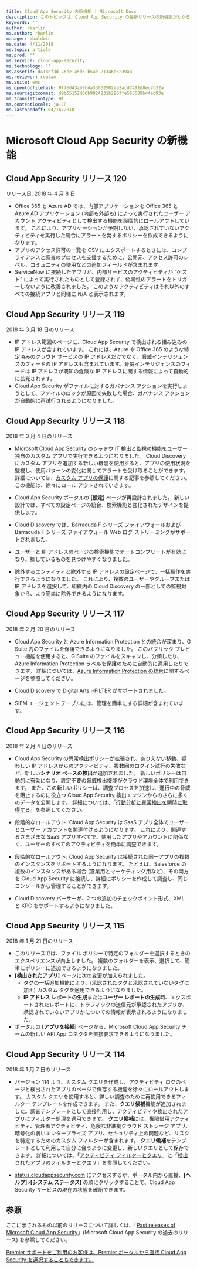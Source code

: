 ```yaml
---
title: Cloud App Security の新機能 | Microsoft Docs
description: このトピックは、Cloud App Security の最新リリースの新機能がわかるように頻繁に更新されます。
keywords: ''
author: rkarlin
ms.author: rkarlin
manager: mbaldwin
ms.date: 4/11/2018
ms.topic: article
ms.prod: ''
ms.service: cloud-app-security
ms.technology: ''
ms.assetid: d418ef3d-76ee-45d5-b5ae-21346e5239a3
ms.reviewer: reutam
ms.suite: ems
ms.openlocfilehash: 9f76d43ab9bda33632502ea2acd7491d8ec7b32a
ms.sourcegitcommit: d9b65152d06b9924231b296ffe565689b44ab93e
ms.translationtype: HT
ms.contentlocale: ja-JP
ms.lasthandoff: 04/16/2018
---
```

# <a name="whats-new-with-microsoft-cloud-app-security"></a>Microsoft Cloud App Security の新機能

## <a name="cloud-app-security-release-120"></a>Cloud App Security リリース 120
リリース日: 2018 年 4 月 8 日

-   Office 365 と Azure AD では、内部アプリケーションを Office 365 と Azure AD アプリケーション (内部も外部も) によって実行されたユーザー アカウント アクティビティとして検出する機能を段階的にロールアウトしています。 これにより、アプリケーションが予期しない、承認されていないアクティビティを実行した場合にアラートを発するポリシーを作成できるようになります。 
-   アプリのアクセス許可の一覧を CSV にエクスポートするときには、コンプライアンスと調査のプロセスを支援するために、公開元、アクセス許可のレベル、コミュニティの使用などの追加フィールドが含まれます。
-   ServiceNow に接続したアプリが、内部サービスのアクティビティが “ゲスト” によって実行されたものとして登録されず、偽陽性のアラートをトリガーしないように改善されました。 このようなアクティビティはそれ以外のすべての接続アプリと同様に N/A と表示されます。


## <a name="cloud-app-security-release-119"></a>Cloud App Security リリース 119
2018 年 3 月 18 日のリリース

-   IP アドレス範囲のページに、Cloud App Security で検出される組み込みの IP アドレスが含まれています。 これには、Azure や Office 365 のような特定済みのクラウド サービスの IP アドレスだけでなく、脅威インテリジェンスのフィードの IP アドレスも含まれています。脅威インテリジェンスのフィードは IP アドレスが既知の危険な IP アドレスに関する情報によって自動的に拡充されます。 
-   Cloud App Security がファイルに対するガバナンス アクションを実行しようとして、ファイルのロックが原因で失敗した場合、ガバナンス アクションが自動的に再試行されるようになりました。 

## <a name="cloud-app-security-release-118"></a>Cloud App Security リリース 118
2018 年 3 月 4 日のリリース

- Microsoft Cloud App Security のシャドウ IT 検出と監視の機能をユーザー独自のカスタム アプリで実行できるようになりました。 Cloud Discovery にカスタム アプリを追加する新しい機能を使用すると、アプリの使用状況を監視し、使用パターンの変化に関してアラートを受け取ることができます。 詳細については、[カスタム アプリの保護](cloud-discovery-custom-apps.md)に関する記事を参照してください。 この機能は、徐々にロール アウトされていきます。

- Cloud App Security ポータルの **[設定]** ページが再設計されました。 新しい設計では、すべての設定ページの統合、検索機能と強化されたデザインを提供します。 

- Cloud Discovery では、Barracuda F シリーズ ファイアウォールおよび Barracuda F シリーズ ファイアウォール Web ログ ストリーミングがサポートされました。

- ユーザーと IP アドレスのページの検索機能でオートコンプリートが有効になり、探しているものを見つけやすくなりました。

- 除外するエンティティと除外する IP アドレスの設定ページで、一括操作を実行できるようになりました。 これにより、複数のユーザーやグループまたは IP アドレスを選択して、組織内の Cloud Discovery の一部としての監視対象から、より簡単に除外できるようになります。 

## <a name="cloud-app-security-release-117"></a>Cloud App Security リリース 117
2018 年 2 月 20 日のリリース

-   Cloud App Security と Azure Information Protection との統合が深まり、G Suite 内のファイルを保護できるようになりました。 このパブリック プレビュー機能を使用すると、G Suite のファイルをスキャンし、分類したり、Azure Information Protection ラベルを保護のために自動的に適用したりできます。 詳細については、[Azure Information Protection の統合](azip-integration.md)に関するページを参照してください。

-   Cloud Discovery で [Digital Arts i-FILTER](http://www.daj.jp/en/products/if/) がサポートされました。

-   SIEM エージェント テーブルには、管理を簡単にする詳細が含まれています。

## <a name="cloud-app-security-release-116"></a>Cloud App Security リリース 116
2018 年 2 月 4 日のリリース
- Cloud App Security の異常検出ポリシーが拡張され、ありえない移動、疑わしい IP アドレスからのアクティビティ、複数回のログイン試行の失敗など、新しい**シナリオ ベースの検出**が追加されました。 新しいポリシーは自動的に有効になり、設定不要の脅威検出機能がクラウド環境全体で利用できます。 また、この新しいポリシーは、調査プロセスを加速し、進行中の脅威を阻止するのに役立つ Cloud App Security 検出エンジンからのさらに多くのデータを公開します。 詳細については、「[行動分析と異常検出を瞬時に取得する](https://docs.microsoft.com/en-us/cloud-app-security/anomaly-detection-policy)」を参照してください。

- 段階的なロールアウト: Cloud App Security は SaaS アプリ全体でユーザーとユーザー アカウントを関連付けるようになります。 これにより、関連するさまざまな SaaS アプリすべてで、使用したアプリやアカウントに関係なく、ユーザーのすべてのアクティビティを簡単に調査できます。  

-   段階的なロールアウト: Cloud App Security は接続された同一アプリの複数のインスタンスをサポートするようになります。 たとえば、Salesforce の複数のインスタンスがある場合 (営業用とマーケティング用など)、その両方を Cloud App Security に接続し、詳細にポリシーを作成して調査し、同じコンソールから管理することができます。 

- Cloud Discovery パーサーが、2 つの追加のチェックポイント形式、XML と KPC をサポートするようになりました。



## <a name="cloud-app-security-release-115"></a>Cloud App Security リリース 115
2018 年 1 月 21 日のリリース

- このリリースでは、ファイル ポリシーで特定のフォルダーを選択するときのエクスペリエンスが向上しました。 複数のフォルダーを表示、選択して、簡単にポリシーに追加できるようになりました。 
- **[検出されたアプリ]** ページに次の変更が加えられました。 
  - タグの一括追加機能により、(承認されたタグと承認されていないタグに加え) カスタム タグを適用できるようになりました。 
  - **IP アドレス レポートの生成**または**ユーザー レポートの生成**時、エクスポートされたレポートに、トラフィックの送信元が承認されたアプリか、承認されていないアプリかについての情報が表示されるようになりました。 
- ポータルの **[アプリを接続]** ページから、Microsoft Cloud App Security チームの新しい API App コネクタを直接要求できるようになりました。 


## <a name="cloud-app-security-release-114"></a>Cloud App Security リリース 114
2018 年 1 月 7 日のリリース

- バージョン 114 より、カスタム クエリを作成し、アクティビティ ログのページと検出されたアプリのページで保存する機能を徐々にロールアウトします。 カスタム クエリを使用すると、詳しい調査のために再使用できるフィルター テンプレートを作成できます。 また、**クエリ候補**機能が追加されました。調査テンプレートとして直接利用し、アクティビティや検出されたアプリにフィルター処理を適用できます。 **クエリ候補**には、権限借用アクティビティ、管理者アクティビティ、危険な非準拠クラウド ストレージ アプリ、暗号化の弱いエンタープライズ アプリ、セキュリティ上の問題など、リスクを特定するためのカスタム フィルターが含まれます。 **クエリ候補**をテンプレートとして利用して自分に合うように変更し、新しいクエリとして保存できます。 詳細については、「[アクティビティ フィルターとクエリ](activity-filters-queries.md)」と「[検出されたアプリのフィルターとクエリ](discovered-app-queries.md)」を参照してください。
 
- [status.cloudappsecurity.com](https://status.cloudappsecurity.com) にアクセスするか、ポータル内から直接、**[ヘルプ]**>**[システム ステータス]** の順にクリックすることで、Cloud App Security サービスの現在の状態を確認できます。 
 


## <a name="see-also"></a>参照  

ここに示されるもの以前のリリースについて詳しくは、「[Past releases of Microsoft Cloud App Security](release-note-archive.md)」(Microsoft Cloud App Security の過去のリリース) を参照してください。

[Premier サポートをご利用のお客様は、Premier ポータルから直接 Cloud App Security を選択することもできます。](https://premier.microsoft.com/)  
  
  